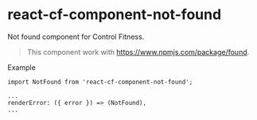 # react-cf-component-not-found

Not found component for Control Fitness.

> This component work with https://www.npmjs.com/package/found.

Example

    import NotFound from 'react-cf-component-not-found';

    ...
    renderError: ({ error }) => (NotFound),
    ...